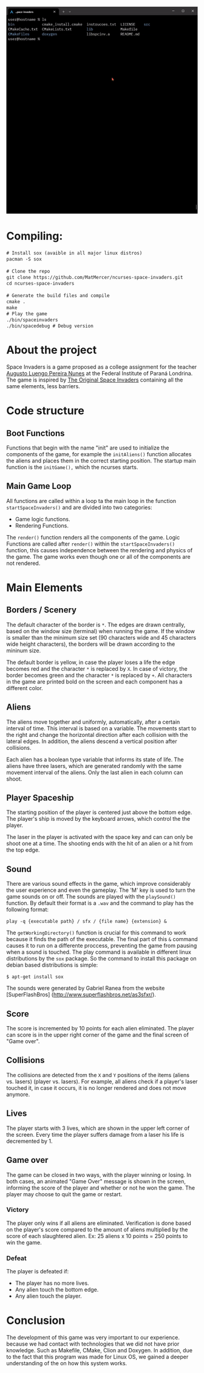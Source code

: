 ![./recording.gif](./recording.gif)

# Compiling:

    # Install sox (avaible in all major linux distros)
    pacman -S sox
    
    # Clone the repo
    git clone https://github.com/MatMercer/ncurses-space-invaders.git
    cd ncurses-space-invaders
    
    # Generate the build files and compile
    cmake .
    make
    # Play the game
    ./bin/spaceinvaders
    ./bin/spacedebug # Debug version

# About the project

Space Invaders is a game proposed as a college assignment for the teacher
[Augusto Luengo Pereira Nunes](http://www.inf.ufrgs.br/~alpnunes/index.html)
at the Federal Institute of Paraná Londrina. The game is inspired by [The Original Space Invaders](https://en.wikipedia.org/wiki/Space_Invaders) containing
all the same elements, less barriers.

# Code structure

## Boot Functions

Functions that begin with the name "init" are used to initialize the
components of the game, for example the `initAliens()` function allocates the
aliens and places them in the correct starting position. The startup main function
is the `initGame(),` which the ncurses starts.

## Main Game Loop

All functions are called within a loop ta the main loop in the function
`startSpaceInvaders()` and are divided into two categories:

* Game logic functions.
* Rendering Functions.

The `render()` function renders all the components of the game. Logic Functions
are called after `render()` within the `startSpaceInvaders()` function, this
causes independence between the rendering and physics of the game. The game works
even though one or all of the components are not rendered.

# Main Elements

## Borders / Scenery

The default character of the border is `*`. The edges are drawn centrally,
based on the window size (terminal) when running the game. If the window
is smaller than the minimum size set (90 characters wide and 45 characters wide
height characters), the borders will be drawn according to the mininum size.

The default border is yellow, in case the player loses a life the edge becomes
red and the character `*` is replaced by `X`. In case of victory, the border becomes green 
and the character `*` is replaced by `+`.
All characters in the game are printed bold on the screen and each component
has a different color.


## Aliens

The aliens move together and uniformly, automatically, after a
certain interval of time. This interval is based on a variable.
The movements start to the right and change the
horizontal direction after each collision with the lateral edges. In addition, the
aliens descend a vertical position after collisions.

Each alien has a boolean type variable that informs its state of life. The
aliens have three lasers, which are generated randomly with the same
movement interval of the aliens. Only the last alien in each
column can shoot.

## Player Spaceship

The starting position of the player is centered just above the bottom edge.
The player's ship is moved by the keyboard arrows, which control the
the player.

The laser in the player is activated with the space key and can can only
be shoot one at a time. The shooting ends with the
hit of an alien or a hit from the top edge.

## Sound

There are various sound effects in the game, which improve considerably
the user experience and even the gameplay. The 'M' key is used
to turn the game sounds on or off. The sounds are played with the
`playSound()` function. By default their format is a `.wav` and the
command to play has the following format:

    play -q {executable path} / sfx / {file name} {extension} &

The `getWorkingDirectory()` function is crucial for this command to work because it
finds the path of the executable. The final part of this `&` command causes
it to run on a differente proccess, preventing the game from pausing when a sound is
touched. The play command is available in different linux distributions by the
`sox` package. So the command to install this package on debian based distributions is simple:

    $ apt-get install sox

The sounds were generated by Gabriel Ranea from the website
[SuperFlashBros] (http://www.superflashbros.net/as3sfxr/).

## Score

The score is incremented by 10 points for each alien eliminated. The player can
score is in the upper right corner of the game and the final screen of
"Game over".

## Collisions

The collisions are detected from the `X` and `Y` positions of the items (aliens vs.
lasers) (player vs. lasers). For example, all aliens check
if a player's laser touched it, in case it occurs, it is no longer
rendered and does not move anymore.

## Lives

The player starts with 3 lives, which are shown in the upper left corner of the
screen. Every time the player suffers damage from a laser his life is
decremented by 1.

## Game over

The game can be closed in two ways, with the player winning or
losing. In both cases, an animated "Game Over" message is shown in the
screen, informing the score of the player and whether or not he won the game. The
player may choose to quit the game or restart.

### Victory

The player only wins if all aliens are eliminated. Verification is done
based on the player's score compared to the amount of aliens
multiplied by the score of each slaughtered alien. Ex: 25 aliens x 10 points =
250 points to win the game.

### Defeat

The player is defeated if:

* The player has no more lives. 
* Any alien touch the bottom edge.
* Any alien touch the player.

# Conclusion

The development of this game was very important to our experience.
because we had contact with technologies that we did not have prior knowledge.
Such as Makefile, CMake, Clion and Doxygen. In addition, due to the fact that this
program was made for Linux OS, we gained a deeper understanding of the
on how this system works.

